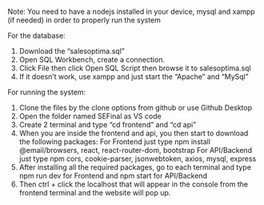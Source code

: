 Note:
You need to have a nodejs installed in your device, mysql and xampp (if needed) in order to properly run the system

For the database:
1. Download the “salesoptima.sql” 
2. Open SQL Workbench, create a connection.
3. Click File then click Open SQL Script then browse it to salesoptima.sql
4. If it doesn’t work, use xampp and just start the “Apache” and “MySql”


For running the system:
1. Clone the files by the clone options from github or use Github Desktop
2. Open the folder named SEFinal as VS code
3. Create 2 terminal and type “cd frontend” and “cd api” 
4. When you are inside the frontend and api, you then start to download the following packages:
	For Frontend just type npm install @email/browsers, react, react-router-dom, bootstrap
	For API/Backend just type npm cors, cookie-parser, jsonwebtoken, axios, mysql, express
5. After installing all the required packages, go to each terminal and type npm run dev for Frontend and npm start for API/Backend
6. Then ctrl + click the localhost that will appear in the console from the frontend terminal and the website will pop up.
